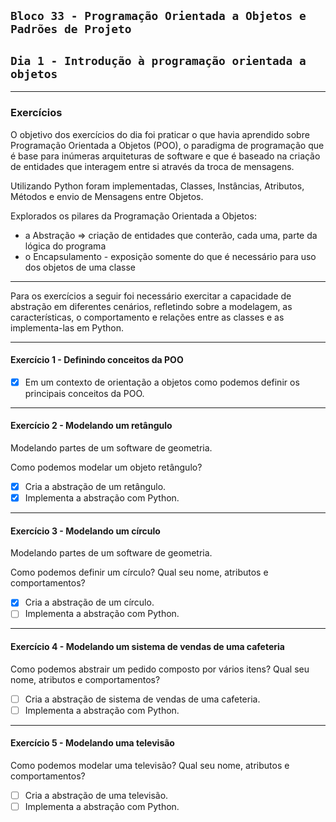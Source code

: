 ## `Bloco 33 - Programação Orientada a Objetos e Padrões de Projeto`

## `Dia 1 - Introdução à programação orientada a objetos`

---

### Exercícios

O objetivo dos exercícios do dia foi praticar o que havia aprendido sobre Programação Orientada a Objetos (POO), o paradigma de programação que é base para inúmeras arquiteturas de software e que é baseado na criação de entidades que interagem entre si através da troca de mensagens.

Utilizando Python foram implementadas, Classes, Instâncias, Atributos, Métodos e envio de Mensagens entre Objetos.

Explorados os pilares da Programação Orientada a Objetos:

- a Abstração => criação de entidades que conterão, cada uma, parte da lógica do programa
- o Encapsulamento - exposição somente do que é necessário para uso dos objetos de uma classe

---

Para os exercícios a seguir foi necessário exercitar a capacidade de abstração em diferentes cenários, refletindo sobre a modelagem, as características, o comportamento e relações entre as classes e as implementa-las em Python.

---

#### Exercício 1 - Definindo conceitos da POO

- [x] Em um contexto de orientação a objetos como podemos definir os principais conceitos da POO.

---

#### Exercício 2 - Modelando um retângulo

Modelando partes de um software de geometria.

Como podemos modelar um objeto retângulo?

- [x] Cria a abstração de um retângulo.
- [x] Implementa a abstração com Python.

---

#### Exercício 3 - Modelando um círculo

Modelando partes de um software de geometria.

Como podemos definir um círculo? Qual seu nome, atributos e comportamentos?

- [x] Cria a abstração de um círculo.
- [ ] Implementa a abstração com Python.

---

#### Exercício 4 - Modelando um sistema de vendas de uma cafeteria

Como podemos abstrair um pedido composto por vários itens? Qual seu nome, atributos e comportamentos?

- [ ] Cria a abstração de sistema de vendas de uma cafeteria.
- [ ] Implementa a abstração com Python.

---

#### Exercício 5 - Modelando uma televisão

Como podemos modelar uma televisão? Qual seu nome, atributos e comportamentos?

- [ ] Cria a abstração de uma televisão.
- [ ] Implementa a abstração com Python.
